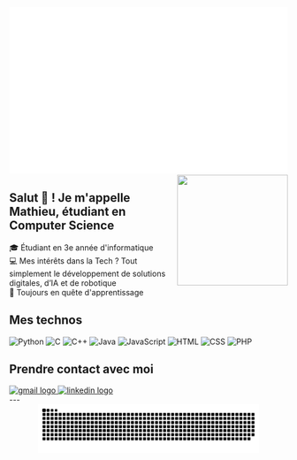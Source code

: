 <div align="center">
  <img height="300" width="900" src="logo.gif" style="margin-right: 100px;"/>
</div>

<img align="right" height="200" width="200" src="https://media3.giphy.com/media/v1.Y2lkPTc5MGI3NjExZmhxMjRwNDFnYndpOXFxZWxlZmN5dW10aTRtenpncmh2anpmc2IzeCZlcD12MV9pbnRlcm5hbF9naWZfYnlfaWQmY3Q9cw/3iyKHMIKg5VWG6qHUm/giphy.gif"/>


<h2 align="left">Salut 👋 ! Je m'appelle Mathieu, étudiant en Computer Science </h2>

<div align="left">
  <p>🎓 Étudiant en 3e année d'informatique<br>💻 Mes intérêts dans la Tech ? Tout simplement le développement de solutions digitales, d’IA et de robotique<br>🚀 Toujours en quête d'apprentissage</p>
</div>

## Mes technos

<div align="left">
  <img src="https://cdn.jsdelivr.net/gh/devicons/devicon/icons/python/python-original.svg" height="30"  width="50"  alt="Python" />
  <img src="https://cdn.jsdelivr.net/gh/devicons/devicon/icons/c/c-original.svg" height="30" width="50" alt="C" />
  <img src="https://cdn.jsdelivr.net/gh/devicons/devicon/icons/cplusplus/cplusplus-original.svg" height="30" width="50" alt="C++" />
  <img src="https://cdn.jsdelivr.net/gh/devicons/devicon/icons/java/java-original.svg" height="30" width="50" alt="Java" />
  <img src="https://cdn.jsdelivr.net/gh/devicons/devicon/icons/javascript/javascript-original.svg" height="30" width="50" alt="JavaScript" />
  <img src="https://cdn.jsdelivr.net/gh/devicons/devicon/icons/html5/html5-original.svg" height="30" width="50" alt="HTML" />
  <img src="https://cdn.jsdelivr.net/gh/devicons/devicon/icons/css3/css3-original.svg" height="30" width="50" alt="CSS" />
  <img src="https://cdn.jsdelivr.net/gh/devicons/devicon/icons/php/php-original.svg" height="30" width="50" alt="PHP" />
</div>


## Prendre contact avec moi 

<a href="mailto:mathieu.rl.baba@gmail.com" target="_blank">
    <img src="https://img.shields.io/static/v1?message=Gmail&logo=gmail&label=&color=D14836&logoColor=white&labelColor=&style=for-the-badge" height="35" alt="gmail logo" />
  </a>
  <a href="https://www.linkedin.com/in/mathieubaba" target="_blank">
    <img src="https://img.shields.io/static/v1?message=LinkedIn&logo=linkedin&label=&color=0077B5&logoColor=white&labelColor=&style=for-the-badge" height="35" alt="linkedin logo" />
  </a>



<br clear="both">
---

<div align="center">
  <img src="https://raw.githubusercontent.com/Platane/snk/output/github-contribution-grid-snake.svg" alt="snake gif" width="400" />
</div>




